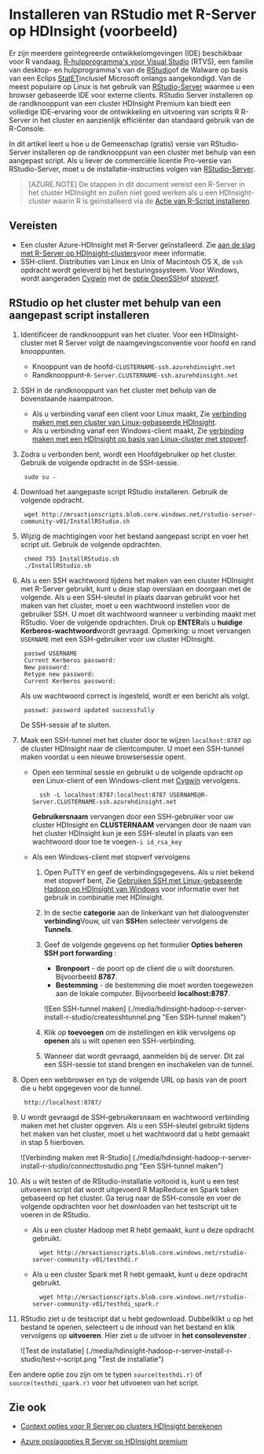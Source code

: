 <properties
    pageTitle="RStudio met R-Server op HDInsight (voorbeeld) installeren | Microsoft Azure"
    description="Het installeren van RStudio met R-Server op HDInsight (voorbeeld)."
    services="hdinsight"
    documentationCenter=""
    authors="jeffstokes72"
    manager="jhubbard"
    editor="cgronlun"/>

<tags
   ms.service="hdinsight"
   ms.devlang="na"
   ms.topic="article"
   ms.tgt_pltfrm="na"
   ms.workload="big-data"
   ms.date="09/16/2016"
   ms.author="jeffstok"/>


# <a name="installing-rstudio-with-r-server-on-hdinsight-preview"></a>Installeren van RStudio met R-Server op HDInsight (voorbeeld)

Er zijn meerdere geïntegreerde ontwikkelomgevingen (IDE) beschikbaar voor R vandaag, [R-hulpprogramma's voor Visual Studio](https://www.visualstudio.com/en-us/features/rtvs-vs.aspx) (RTVS), een familie van desktop- en hulpprogramma's van de [RStudio](https://www.rstudio.com/products/rstudio-server/)of de Walware op basis van een Eclips [StatET](http://www.walware.de/goto/statet)inclusief Microsoft onlangs aangekondigd. Van de meest populaire op Linux is het gebruik van [RStudio-Server](https://www.rstudio.com/products/rstudio-server/) waarmee u een browser gebaseerde IDE voor externe clients.  RStudio Server installeren op de randknooppunt van een cluster HDInsight Premium kan biedt een volledige IDE-ervaring voor de ontwikkeling en uitvoering van scripts R R-Server in het cluster en aanzienlijk efficiënter dan standaard gebruik van de R-Console.

In dit artikel leert u hoe u de Gemeenschap (gratis) versie van RStudio-Server installeren op de randknooppunt van een cluster met behulp van een aangepast script. Als u liever de commerciële licentie Pro-versie van RStudio-Server, moet u de installatie-instructies volgen van [RStudio-Server](https://www.rstudio.com/products/rstudio/download-server/).

> [AZURE.NOTE] De stappen in dit document vereist een R-Server in het cluster HDInsight en zullen niet goed werken als u een HDInsight-cluster waarin R is geïnstalleerd via de [Actie van R-Script installeren](hdinsight-hadoop-r-scripts-linux.md).

## <a name="prerequisites"></a>Vereisten

* Een cluster Azure-HDInsight met R-Server geïnstalleerd. Zie [aan de slag met R-Server op HDInsight-clusters](hdinsight-hadoop-r-server-get-started.md)voor meer informatie.
* SSH-client. Distributies van Linux en Unix of Macintosh OS X, de `ssh` opdracht wordt geleverd bij het besturingssysteem. Voor Windows, wordt aangeraden [Cygwin](http://www.redhat.com/services/custom/cygwin/) met de [optie OpenSSH](https://www.youtube.com/watch?v=CwYSvvGaiWU)of [stopverf](http://www.chiark.greenend.org.uk/~sgtatham/putty/download.html).  


## <a name="install-rstudio-on-the-cluster-using-a-custom-script"></a>RStudio op het cluster met behulp van een aangepast script installeren

1. Identificeer de randknooppunt van het cluster. Voor een HDInsight-cluster met R Server volgt de naamgevingsconventie voor hoofd en rand knooppunten.

    * Knooppunt van de hoofd-`CLUSTERNAME-ssh.azurehdinsight.net`
    * Randknooppunt-`R-Server.CLUSTERNAME-ssh.azurehdinsight.net` 

2. SSH in de randknooppunt van het cluster met behulp van de bovenstaande naampatroon. 
 
    * Als u verbinding vanaf een client voor Linux maakt, Zie [verbinding maken met een cluster van Linux-gebaseerde HDInsight](hdinsight-hadoop-linux-use-ssh-unix.md#connect-to-a-linux-based-hdinsight-cluster).
    * Als u verbinding vanaf een Windows-client maakt, Zie [verbinding maken met een HDInsight op basis van Linux-cluster met stopverf](hdinsight-hadoop-linux-use-ssh-windows.md#connect-to-a-linux-based-hdinsight-cluster).

3. Zodra u verbonden bent, wordt een Hoofdgebruiker op het cluster. Gebruik de volgende opdracht in de SSH-sessie.

        sudo su -

4. Download het aangepaste script RStudio installeren. Gebruik de volgende opdracht.

        wget http://mrsactionscripts.blob.core.windows.net/rstudio-server-community-v01/InstallRStudio.sh

5. Wijzig de machtigingen voor het bestand aangepast script en voer het script uit. Gebruik de volgende opdrachten.

        chmod 755 InstallRStudio.sh
        ./InstallRStudio.sh

6. Als u een SSH wachtwoord tijdens het maken van een cluster HDInsight met R-Server gebruikt, kunt u deze stap overslaan en doorgaan met de volgende. Als u een SSH-sleutel in plaats daarvan gebruikt voor het maken van het cluster, moet u een wachtwoord instellen voor de gebruiker SSH. U moet dit wachtwoord wanneer u verbinding maakt met RStudio. Voer de volgende opdrachten. Druk op **ENTER**als u **huidige Kerberos-wachtwoord**wordt gevraagd.  Opmerking: u moet vervangen `USERNAME` met een SSH-gebruiker voor uw cluster HDInsight.

        passwd USERNAME
        Current Kerberos password:
        New password:
        Retype new password:
        Current Kerberos password:
        
    Als uw wachtwoord correct is ingesteld, wordt er een bericht als volgt.

        passwd: password updated successfully


    De SSH-sessie af te sluiten.

7. Maak een SSH-tunnel met het cluster door te wijzen `localhost:8787` op de cluster HDInsight naar de clientcomputer. U moet een SSH-tunnel maken voordat u een nieuwe browsersessie opent.

    * Open een terminal sessie en gebruikt u de volgende opdracht op een Linux-client of een Windows-client met [Cygwin](http://www.redhat.com/services/custom/cygwin/) vervolgens.

            ssh -L localhost:8787:localhost:8787 USERNAME@R-Server.CLUSTERNAME-ssh.azurehdinsight.net
            
        **Gebruikersnaam** vervangen door een SSH-gebruiker voor uw cluster HDInsight en **CLUSTERNAAM** vervangen door de naam van het cluster HDInsight kun je een SSH-sleutel in plaats van een wachtwoord door toe te voegen`-i id_rsa_key`     

    * Als een Windows-client met stopverf vervolgens

        1.  Open PuTTY en geef de verbindingsgegevens. Als u niet bekend met stopverf bent, Zie [Gebruiken SSH met Linux-gebaseerde Hadoop op HDInsight van Windows](hdinsight-hadoop-linux-use-ssh-windows.md) voor informatie over het gebruik in combinatie met HDInsight.
        2.  In de sectie **categorie** aan de linkerkant van het dialoogvenster **verbinding**Vouw, uit van **SSH**en selecteer vervolgens de **Tunnels**.
        3.  Geef de volgende gegevens op het formulier **Opties beheren SSH port forwarding** :

            * **Bronpoort** - de poort op de client die u wilt doorsturen. Bijvoorbeeld **8787**.
            * **Bestemming** - de bestemming die moet worden toegewezen aan de lokale computer. Bijvoorbeeld **localhost:8787**.

            ![Een SSH-tunnel maken] (./media/hdinsight-hadoop-r-server-install-r-studio/createsshtunnel.png "Een SSH-tunnel maken")

        4. Klik op **toevoegen** om de instellingen en klik vervolgens op **openen** als u wilt openen een SSH-verbinding.
        5. Wanneer dat wordt gevraagd, aanmelden bij de server. Dit zal een SSH-sessie tot stand brengen en inschakelen van de tunnel.

8. Open een webbrowser en typ de volgende URL op basis van de poort die u hebt opgegeven voor de tunnel.

        http://localhost:8787/ 

9. U wordt gevraagd de SSH-gebruikersnaam en wachtwoord verbinding maken met het cluster opgeven. Als u een SSH-sleutel gebruikt tijdens het maken van het cluster, moet u het wachtwoord dat u hebt gemaakt in stap 5 hierboven.

    ![Verbinding maken met R-Studio] (./media/hdinsight-hadoop-r-server-install-r-studio/connecttostudio.png "Een SSH-tunnel maken")

10. Als u wilt testen of de RStudio-installatie voltooid is, kunt u een test uitvoeren script dat wordt uitgevoerd R MapReduce en Spark taken gebaseerd op het cluster. Ga terug naar de SSH-console en voer de volgende opdrachten voor het downloaden van het testscript uit te voeren in de RStudio.

    * Als u een cluster Hadoop met R hebt gemaakt, kunt u deze opdracht gebruikt.
        
            wget http://mrsactionscripts.blob.core.windows.net/rstudio-server-community-v01/testhdi.r

    * Als u een cluster Spark met R hebt gemaakt, kunt u deze opdracht gebruikt.

            wget http://mrsactionscripts.blob.core.windows.net/rstudio-server-community-v01/testhdi_spark.r

11. RStudio ziet u de testscript dat u hebt gedownload. Dubbelklikt u op het bestand te openen, selecteert u de inhoud van het bestand en klik vervolgens op **uitvoeren**. Hier ziet u de uitvoer in **het consolevenster** .
 
    ![Test de installatie] (./media/hdinsight-hadoop-r-server-install-r-studio/test-r-script.png "Test de installatie")

Een andere optie zou zijn om te typen `source(testhdi.r)` of `source(testhdi_spark.r)` voor het uitvoeren van het script.

## <a name="see-also"></a>Zie ook

- [Context opties voor R Server op clusters HDInsight berekenen](hdinsight-hadoop-r-server-compute-contexts.md)

- [Azure opslagopties R Server op HDInsight premium](hdinsight-hadoop-r-server-storage.md)


 
